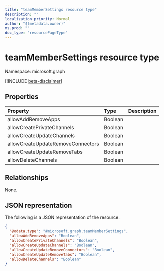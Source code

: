 ```yaml
---
title: "teamMemberSettings resource type"
description: ""
localization_priority: Normal
author: "$(metadata.owner)"
ms.prod: ""
doc_type: "resourcePageType"
---
```


# teamMemberSettings resource type

Namespace: microsoft.graph

[!INCLUDE [beta-disclaimer](../../includes/beta-disclaimer.md)]

## Properties

| Property                          | Type    | Description |
| :-------------------------------- | :------ | :---------- |
| allowAddRemoveApps                | Boolean |             |
| allowCreatePrivateChannels        | Boolean |             |
| allowCreateUpdateChannels         | Boolean |             |
| allowCreateUpdateRemoveConnectors | Boolean |             |
| allowCreateUpdateRemoveTabs       | Boolean |             |
| allowDeleteChannels               | Boolean |             |

## Relationships

None.

## JSON representation

The following is a JSON representation of the resource.

<!-- {
  "blockType": "resource",
  "@odata.type": "microsoft.graph.teamMemberSettings",
}
-->

```json
{
  "@odata.type": "#microsoft.graph.teamMemberSettings",
  "allowAddRemoveApps": "Boolean",
  "allowCreatePrivateChannels": "Boolean",
  "allowCreateUpdateChannels": "Boolean",
  "allowCreateUpdateRemoveConnectors": "Boolean",
  "allowCreateUpdateRemoveTabs": "Boolean",
  "allowDeleteChannels": "Boolean"
}
```
